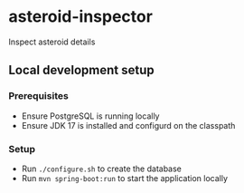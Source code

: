 # asteroid-inspector
Inspect asteroid details

## Local development setup

### Prerequisites

- Ensure PostgreSQL is running locally
- Ensure JDK 17 is installed and configurd on the classpath

### Setup

- Run `./configure.sh` to create the database
- Run `mvn spring-boot:run` to start the application locally
